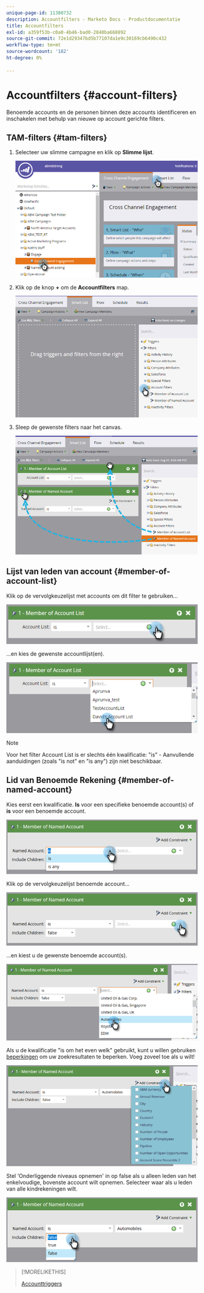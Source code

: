 ```yaml
---
unique-page-id: 11380732
description: Accountfilters - Marketo Docs - Productdocumentatie
title: Accountfilters
exl-id: a359f53b-c0a0-4b46-bad0-2840ba668892
source-git-commit: 72e1d29347bd5b77107da1e9c30169cb6490c432
workflow-type: tm+mt
source-wordcount: '182'
ht-degree: 0%

---
```


# Accountfilters {#account-filters}

Benoemde accounts en de personen binnen deze accounts identificeren en inschakelen met behulp van nieuwe op account gerichte filters.

## TAM-filters {#tam-filters}

1. Selecteer uw slimme campagne en klik op **Slimme lijst**.

   ![](assets/one.png)

1. Klik op de knop **+** om de **Accountfilters** map.

   ![](assets/two.png)

1. Sleep de gewenste filters naar het canvas.

   ![](assets/three.png)

## Lijst van leden van account {#member-of-account-list}

Klik op de vervolgkeuzelijst met accounts om dit filter te gebruiken...

![](assets/four.png)

...en kies de gewenste accountlijst(en).

![](assets/five.png)

>[!NOTE]
>
>Voor het filter Account List is er slechts één kwalificatie: &quot;is&quot; - Aanvullende aanduidingen (zoals &quot;is not&quot; en &quot;is any&quot;) zijn niet beschikbaar.

## Lid van Benoemde Rekening {#member-of-named-account}

Kies eerst een kwalificatie. **Is** voor een specifieke benoemde account(s) of **is** voor een benoemde account.

![](assets/six.png)

Klik op de vervolgkeuzelijst benoemde account...

![](assets/seven.png)

...en kiest u de gewenste benoemde account(s).

![](assets/eight.png)

Als u de kwalificatie &quot;is om het even welk&quot; gebruikt, kunt u willen gebruiken [beperkingen](/help/marketo/product-docs/core-marketo-concepts/smart-lists-and-static-lists/using-smart-lists/add-a-constraint-to-a-smart-list-filter.md) om uw zoekresultaten te beperken. Voeg zoveel toe als u wilt!

![](assets/nine.png)

Stel &#39;Onderliggende niveaus opnemen&#39; in op false als u alleen leden van het enkelvoudige, bovenste account wilt opnemen. Selecteer waar als u leden van alle kindrekeningen wilt.

![](assets/ten.png)

>[!MORELIKETHIS]
>
>[Accounttriggers](/help/marketo/product-docs/target-account-management/engage/account-triggers.md)

